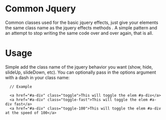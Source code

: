 Common Jquery
=============

Common classes used for the basic jquery effects, just give your elements the same class name as the jquery effects methods . A simple pattern and an attempt to stop writing the same code over and over again, that is all.

Usage
=====

Simple add the class name of the jquery behavior you want (show, hide, slideUp, slideDown, etc). You can optionally pass in the options argument with a dash in your class name:

      // Example
      
      <a href="#a-div" class="toggle">This will toggle the elem #a-div</a> 
      <a href="#a-div" class="toggle-fast">This will toggle the elem #a-div fast</a> 
      <a href="#a-div" class="toggle-100">This will toggle the elem #a-div at the speed of 100</a> 